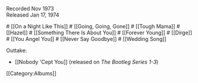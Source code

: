 <p class="recdate">Recorded Nov 1973<br>
Released Jan 17, 1974</p>
# [[On a Night Like This]]
# [[Going, Going, Gone]]
# [[Tough Mama]]
# [[Hazel]]
# [[Something There Is About You]]
# [[Forever Young]]
# [[Dirge]]
# [[You Angel You]]
# [[Never Say Goodbye]]
# [[Wedding Song]]

Outtake:

* [[Nobody 'Cept You]] (released on <em>The Bootleg Series 1-3</em>)

[[Category:Albums]]